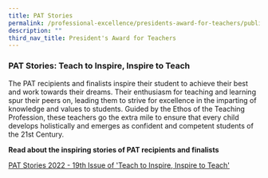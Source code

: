 ```yaml
---
title: PAT Stories
permalink: /professional-excellence/presidents-award-for-teachers/publication/
description: ""
third_nav_title: President's Award for Teachers
---
```

### PAT Stories: Teach to Inspire, Inspire to Teach

The PAT recipients and finalists inspire their student to achieve their best and work towards their dreams. Their enthusiasm for teaching and learning spur their peers on, leading them to strive for excellence in the imparting of knowledge and values to students.&nbsp;Guided by the Ethos of the Teaching Profession, these teachers go the extra mile to ensure that every child develops holistically and emerges as confident and competent students of the 21st&nbsp;Century.

**Read about the inspiring stories of PAT recipients and finalists**


<div>  
  
<p>
	
<a href="https://drive.google.com/file/d/1bVsGmEy0ISl13YDcHQUwm0gw6XWZmv_S/view?usp=sharing">PAT Stories 2022 - 19th Issue of 'Teach to Inspire, Inspire to Teach'</a><br><br> 	
	


</p></div>